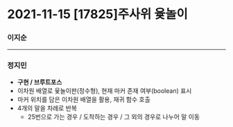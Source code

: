 # 2021-11-15 [17825]주사위 윷놀이

### 이지순
---
### 정지민
* **구현 / 브루트포스**
* 이차원 배열로 윷놀이판(정수형), 현재 마커 존재 여부(boolean) 표시
* 마커 위치를 담은 이차원 배열을 활용, 재귀 함수 호출
* 4개의 말을 차례로 반복
  * 25번으로 가는 경우 / 도착하는 경우 / 그 외의 경우로 나누어 말 이동
